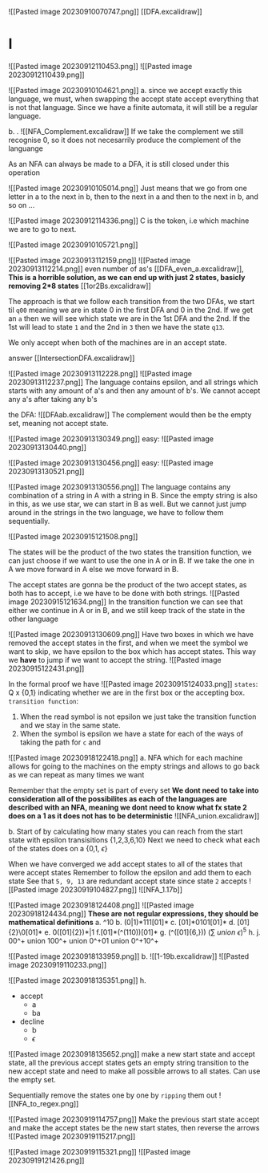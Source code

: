 ![[Pasted image 20230910070747.png]]
[[DFA.excalidraw]]
# I
![[Pasted image 20230912110453.png]]
![[Pasted image 20230912110439.png]]

![[Pasted image 20230910104621.png]]
a. since we accept exactly this language, we must, when swapping the accept state accept everything that is not that language. Since we have a finite automata, it will still be a regular language. 



b. .
![[NFA_Complement.excalidraw]]
If we take the complement we still recognise 0, so it does not necesarrily produce the complement of the languange

As an NFA can always be made to a DFA, it is still closed under this operation

![[Pasted image 20230910105014.png]]
Just means that we go from one letter in a to the next in b, then to the next in a and then to the next in b, and so on ...

![[Pasted image 20230912114336.png]]
C is the token, i.e which machine we are to go to next.

![[Pasted image 20230910105721.png]]



![[Pasted image 20230913112159.png]]
![[Pasted image 20230913112214.png]]
even number of as's
[[DFA_even_a.excalidraw]], **This is a horrible solution, as we can end up with just 2 states, basicly removing 2\*8 states**
[[1or2Bs.excalidraw]]

The approach is that we follow each transition from the two DFAs, we start til `q00` meaning we are in state 0 in the first DFA and 0 in the 2nd. If we get an `a` then we will see which state we are in the 1st DFA and the 2nd. If the 1st will lead to state `1` and the 2nd in `3` then we have the state `q13`. 

We only accept when both of the machines are in an accept state. 

answer
[[IntersectionDFA.excalidraw]]

![[Pasted image 20230913112228.png]]
![[Pasted image 20230913112237.png]]
The language contains epsilon, and all strings which starts with any amount of a's and then any amount of b's. We cannot accept any a's after taking any b's

the DFA:
![[DFAab.excalidraw]]
The complement would then be the empty set, meaning not accept state.

![[Pasted image 20230913130349.png]]
easy: 
![[Pasted image 20230913130440.png]]

![[Pasted image 20230913130456.png]]
easy: ![[Pasted image 20230913130521.png]]


![[Pasted image 20230913130556.png]]
The language contains any combination of a string in A with a string in B. Since the empty string is also in this, as we use star, we can start in B as well. But we cannot just jump around in the strings in the two language, we have to follow them sequentially.

![[Pasted image 20230915121508.png]]

The states will be the product of the two states
the transition function, we can just choose if we want to use the one in A or in B. If we take the one in A we move forward in A else we move forward in B.

The accept states are gonna be the product of the two accept states, as both has to accept, i.e we have to be done with both strings.
![[Pasted image 20230915121634.png]]
In the transition function we can see that either we continue in A or in B, and we still keep track of the state in the other language

![[Pasted image 20230913130609.png]]
Have two boxes in which we have removed the accept states in the first, and when we meet the symbol we want to skip, we have epsilon to the box which has accept states. This way we **have** to jump if we want to accept the string.
![[Pasted image 20230915122431.png]]

In the formal proof we have
![[Pasted image 20230915124033.png]]
`states`: Q x {0,1} indicating whether we are in the first box or the accepting box.
`transition function`: 
1. When the read symbol is not epsilon we just take the transition function and we stay in the same state. 
2. When the symbol is epsilon we have a state for each of the ways of taking the path for `c` and

![[Pasted image 20230918122418.png]]
a. NFA which for each machine allows for going to the machines on the empty strings and allows to go back as we can repeat as many times we want

Remember that the empty set is part of every set
**We dont need to take into consideration all of the possibilites as each of the languages are described with an NFA, meaning we dont need to know what fx state 2 does on a 1 as it does not has to be deterministic**
![[NFA_union.excalidraw]]

b.
Start of by calculating how many states you can reach from the start state with epsilon transisitions
{1,2,3,6,10}
Next we need to check what each of the states does on a {0,1, $\epsilon$}

When we have converged we add accept states to all of the states that were accept states
Remember to follow the epsilon and add them to each state
See that `5, 9, 13` are redundant accept state since state `2` accepts
![[Pasted image 20230919104827.png]]
![[NFA_1.17b]]


![[Pasted image 20230918124408.png]]
![[Pasted image 20230918124434.png]]
**These are not regular expressions, they should be mathematical definitions**
a. \^10
b. (0|1)\*111\[01\]*
c. \[01\]\*0101\[01\]\*
d. \[01\]{2}\0\[01\]\*
e. 0(\[01\]{2})\*|1
f.\[01\]\*(^(110))\[01\]\*
g. (^(\[01\]{6,}))
	$(\sum\ union \ \epsilon)^5$
h. 
j. 00^+ union 100\^+ union 0\^+01 union 0^+10^+


![[Pasted image 20230918133959.png]]
b.
![[1-19b.excalidraw]]
![[Pasted image 20230919110233.png]]

![[Pasted image 20230918135351.png]]
h.
- accept
	- a
	- ba
- decline
	- b
	- $\epsilon$

![[Pasted image 20230918135652.png]]
make a new start state and accept state, all the previous accept states gets an empty string transition to the new accept state
and need to make all possible arrows to all states. Can use the empty set.

Sequentially remove the states one by one by `ripping` them out
![[NFA_to_regex.png]]

![[Pasted image 20230919114757.png]]
Make the previous start state accept and make the accept states be the new start states, then reverse the arrows
![[Pasted image 20230919115217.png]]

![[Pasted image 20230919115321.png]]
![[Pasted image 20230919121426.png]]
